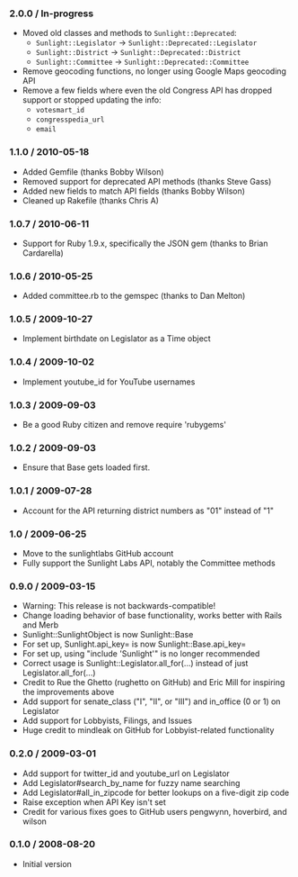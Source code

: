 ### 2.0.0 / In-progress

* Moved old classes and methods to `Sunlight::Deprecated`:
  * `Sunlight::Legislator` -> `Sunlight::Deprecated::Legislator`
  * `Sunlight::District` -> `Sunlight::Deprecated::District`
  * `Sunlight::Committee` -> `Sunlight::Deprecated::Committee`
* Remove geocoding functions, no longer using Google Maps geocoding API
* Remove a few fields where even the old Congress API has dropped support or stopped updating the info: 
  * `votesmart_id`
  * `congresspedia_url`
  * `email`

### 1.1.0 / 2010-05-18

* Added Gemfile (thanks Bobby Wilson)
* Removed support for deprecated API methods (thanks Steve Gass)
* Added new fields to match API fields (thanks Bobby Wilson)
* Cleaned up Rakefile (thanks Chris A)

### 1.0.7 / 2010-06-11

* Support for Ruby 1.9.x, specifically the JSON gem (thanks to Brian Cardarella)

### 1.0.6 / 2010-05-25

* Added committee.rb to the gemspec (thanks to Dan Melton)

### 1.0.5 / 2009-10-27

* Implement birthdate on Legislator as a Time object

### 1.0.4 / 2009-10-02

* Implement youtube_id for YouTube usernames

### 1.0.3 / 2009-09-03

* Be a good Ruby citizen and remove require 'rubygems'

### 1.0.2 / 2009-09-03

* Ensure that Base gets loaded first.

### 1.0.1 / 2009-07-28

* Account for the API returning district numbers as "01" instead of "1"

### 1.0 / 2009-06-25

* Move to the sunlightlabs GitHub account
* Fully support the Sunlight Labs API, notably the Committee methods

### 0.9.0 / 2009-03-15

* Warning: This release is not backwards-compatible!
* Change loading behavior of base functionality, works better with Rails and Merb
* Sunlight::SunlightObject is now Sunlight::Base
* For set up, Sunlight.api_key= is now Sunlight::Base.api_key=
* For set up, using "include 'Sunlight'" is no longer recommended
* Correct usage is Sunlight::Legislator.all_for(...) instead of just Legislator.all_for(...)
* Credit to Rue the Ghetto (rughetto on GitHub) and Eric Mill for inspiring the improvements above
* Add support for senate_class ("I", "II", or "III") and in_office (0 or 1) on Legislator
* Add support for Lobbyists, Filings, and Issues
* Huge credit to mindleak on GitHub for Lobbyist-related functionality

### 0.2.0 / 2009-03-01

* Add support for twitter_id and youtube_url on Legislator
* Add Legislator#search_by_name for fuzzy name searching
* Add Legislator#all_in_zipcode for better lookups on a five-digit zip code
* Raise exception when API Key isn't set
* Credit for various fixes goes to GitHub users pengwynn, hoverbird, and wilson

### 0.1.0 / 2008-08-20

* Initial version
